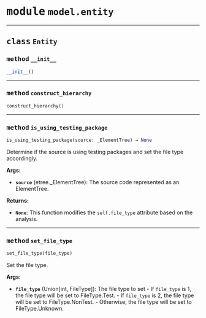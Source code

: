 <!-- markdownlint-disable -->

# <kbd>module</kbd> `model.entity`






---

## <kbd>class</kbd> `Entity`




### <kbd>method</kbd> `__init__`

```python
__init__()
```








---

### <kbd>method</kbd> `construct_hierarchy`

```python
construct_hierarchy()
```





---

### <kbd>method</kbd> `is_using_testing_package`

```python
is_using_testing_package(source: _ElementTree) → None
```

Determine if the source is using testing packages and set the file type accordingly. 



**Args:**
 
 - <b>`source`</b> (etree._ElementTree):  The source code represented as an ElementTree. 



**Returns:**
 
 - <b>`None`</b>:  This function modifies the `self.file_type` attribute based on the analysis. 

---

### <kbd>method</kbd> `set_file_type`

```python
set_file_type(file_type)
```

Set the file type. 



**Args:**
 
 - <b>`file_type`</b> (Union[int, FileType]):  The file type to set 
        - If `file_type` is 1, the file type will be set to FileType.Test. 
        - If `file_type` is 2, the file type will be set to FileType.NonTest. 
        - Otherwise, the file type will be set to FileType.Unknown. 


